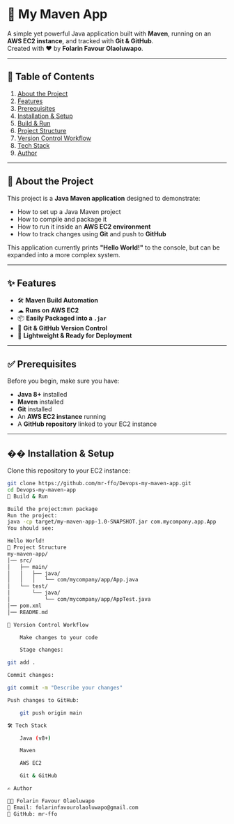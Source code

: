 # 🚀 My Maven App

A simple yet powerful Java application built with **Maven**, running on an **AWS EC2 instance**, and tracked with **Git & GitHub**.  
Created with ❤️ by **Folarin Favour Olaoluwapo**.

---

## 📖 Table of Contents
1. [About the Project](#-about-the-project)
2. [Features](#-features)
3. [Prerequisites](#-prerequisites)
4. [Installation & Setup](#-installation--setup)
5. [Build & Run](#-build--run)
6. [Project Structure](#-project-structure)
7. [Version Control Workflow](#-version-control-workflow)
8. [Tech Stack](#-tech-stack)
9. [Author](#-author)

---

## 📜 About the Project
This project is a **Java Maven application** designed to demonstrate:
- How to set up a Java Maven project
- How to compile and package it
- How to run it inside an **AWS EC2 environment**
- How to track changes using **Git** and push to **GitHub**

This application currently prints **"Hello World!"** to the console, but can be expanded into a more complex system.

---

## ✨ Features
- 🛠 **Maven Build Automation**
- ☁ **Runs on AWS EC2**
- 📦 **Easily Packaged into a `.jar`**
- 🔗 **Git & GitHub Version Control**
- 🚀 **Lightweight & Ready for Deployment**

---

## ✅ Prerequisites
Before you begin, make sure you have:
- **Java 8+** installed
- **Maven** installed
- **Git** installed
- An **AWS EC2 instance** running
- A **GitHub repository** linked to your EC2 instance

---

## �� Installation & Setup
Clone this repository to your EC2 instance:
```bash
git clone https://github.com/mr-ffo/Devops-my-maven-app.git
cd Devops-my-maven-app
🔨 Build & Run

Build the project:mvn package
Run the project:
java -cp target/my-maven-app-1.0-SNAPSHOT.jar com.mycompany.app.App
You should see:

Hello World!
📂 Project Structure
my-maven-app/
│── src/
│   ├── main/
│   │   ├── java/
│   │   │   └── com/mycompany/app/App.java
│   └── test/
│       └── java/
│           └── com/mycompany/app/AppTest.java
│── pom.xml
│── README.md

🔄 Version Control Workflow

    Make changes to your code

    Stage changes:

git add .

Commit changes:

git commit -m "Describe your changes"

Push changes to GitHub:

    git push origin main

🛠 Tech Stack

    Java (v8+)

    Maven

    AWS EC2

    Git & GitHub

✍ Author

👨‍💻 Folarin Favour Olaoluwapo
📧 Email: folarinfavourolaoluwapo@gmail.com
🔗 GitHub: mr-ffo

